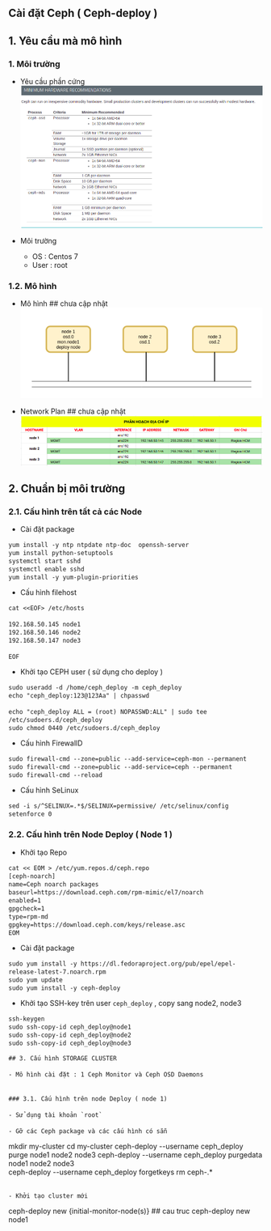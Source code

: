 

## Cài đặt Ceph ( Ceph-deploy )

## 1. Yêu cầu mà mô hình


### 1. Môi trường

- Yêu cầu phần cứng
![](images/4.png) 

- Môi trường
    - OS : Centos 7
    - User : root

### 1.2. Mô hình

- Mô hình ## chưa cập nhật 
![](images/6.png)


- Network Plan ## chưa cập nhật 
![](images/5.png)



## 2. Chuẩn bị môi trường


### 2.1. Cấu hình trên tất cả các Node

- Cài đặt package
```
yum install -y ntp ntpdate ntp-doc  openssh-server 
yum install python-setuptools
systemctl start sshd
systemctl enable sshd
yum install -y yum-plugin-priorities 

```

- Cấu hình filehost
```
cat <<EOF> /etc/hosts

192.168.50.145 node1
192.168.50.146 node2
192.168.50.147 node3

EOF
```

- Khởi tạo CEPH user ( sử dụng cho deploy )
```
sudo useradd -d /home/ceph_deploy -m ceph_deploy
echo "ceph_deploy:123@123Aa" | chpasswd

echo "ceph_deploy ALL = (root) NOPASSWD:ALL" | sudo tee /etc/sudoers.d/ceph_deploy
sudo chmod 0440 /etc/sudoers.d/ceph_deploy
```

- Cấu hình FirewallD
```
sudo firewall-cmd --zone=public --add-service=ceph-mon --permanent
sudo firewall-cmd --zone=public --add-service=ceph --permanent
sudo firewall-cmd --reload
```

- Cấu hình SeLinux
```
sed -i s/^SELINUX=.*$/SELINUX=permissive/ /etc/selinux/config
setenforce 0
```


### 2.2. Cấu hình trên Node Deploy ( Node 1 )



- Khởi tạo Repo
```
cat << EOM > /etc/yum.repos.d/ceph.repo
[ceph-noarch]
name=Ceph noarch packages
baseurl=https://download.ceph.com/rpm-mimic/el7/noarch
enabled=1
gpgcheck=1
type=rpm-md
gpgkey=https://download.ceph.com/keys/release.asc
EOM
```

- Cài đặt package
```
sudo yum install -y https://dl.fedoraproject.org/pub/epel/epel-release-latest-7.noarch.rpm
sudo yum update
sudo yum install -y ceph-deploy
```

- Khởi tạo SSH-key trên user  `ceph_deploy` , copy sang  node2, node3
```
ssh-keygen
sudo ssh-copy-id ceph_deploy@node1
sudo ssh-copy-id ceph_deploy@node2
sudo ssh-copy-id ceph_deploy@node3
```


```
## 3. Cấu hình STORAGE CLUSTER 

- Mô hình cài đặt : 1 Ceph Monitor và Ceph OSD Daemons


### 3.1. Cấu hình trên node Deploy ( node 1)

- Sử dụng tài khoản `root`

- Gỡ các Ceph package và các cấu hình có sẵn
```
mkdir my-cluster
cd my-cluster
ceph-deploy --username ceph_deploy purge node1 node2 node3 
ceph-deploy --username ceph_deploy purgedata node1 node2 node3  
ceph-deploy --username ceph_deploy forgetkeys 
rm ceph-.*

```

- Khởi tạo cluster mới
```
ceph-deploy new {initial-monitor-node(s)} ## cau truc
ceph-deploy new node1


```